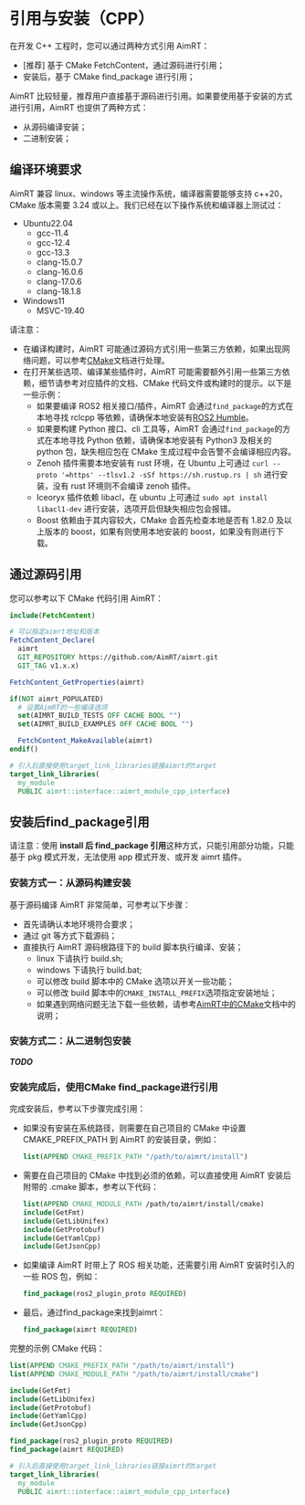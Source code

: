 
# 引用与安装（CPP）


在开发 C++ 工程时，您可以通过两种方式引用 AimRT：
- [推荐] 基于 CMake FetchContent，通过源码进行引用；
- 安装后，基于 CMake find_package 进行引用；

AimRT 比较轻量，推荐用户直接基于源码进行引用。如果要使用基于安装的方式进行引用，AimRT 也提供了两种方式：
- 从源码编译安装；
- 二进制安装；


## 编译环境要求
AimRT 兼容 linux、windows 等主流操作系统，编译器需要能够支持 c++20，CMake 版本需要 3.24 或以上。我们已经在以下操作系统和编译器上测试过：
- Ubuntu22.04
  - gcc-11.4
  - gcc-12.4
  - gcc-13.3
  - clang-15.0.7
  - clang-16.0.6
  - clang-17.0.6
  - clang-18.1.8
- Windows11
  - MSVC-19.40

请注意：
- 在编译构建时，AimRT 可能通过源码方式引用一些第三方依赖，如果出现网络问题，可以参考[CMake](../concepts/cmake.md)文档进行处理。
- 在打开某些选项、编译某些插件时，AimRT 可能需要额外引用一些第三方依赖，细节请参考对应插件的文档、CMake 代码文件或构建时的提示。以下是一些示例：
  - 如果要编译 ROS2 相关接口/插件，AimRT 会通过`find_package`的方式在本地寻找 rclcpp 等依赖，请确保本地安装有[ROS2 Humble](https://docs.ros.org/en/humble/)。
  - 如果要构建 Python 接口、cli 工具等，AimRT 会通过`find_package`的方式在本地寻找 Python 依赖，请确保本地安装有 Python3 及相关的 python 包，缺失相应包在 CMake 生成过程中会告警不会编译相应内容。
  - Zenoh 插件需要本地安装有 rust 环境，在 Ubuntu 上可通过 `curl --proto '=https' --tlsv1.2 -sSf https://sh.rustup.rs | sh` 进行安装，没有 rust 环境则不会编译 zenoh 插件。
  - Iceoryx 插件依赖 libacl，在 ubuntu 上可通过 `sudo apt install libacl1-dev` 进行安装，选项开启但缺失相应包会报错。
  - Boost 依赖由于其内容较大，CMake 会首先检查本地是否有 1.82.0 及以上版本的 boost，如果有则使用本地安装的 boost，如果没有则进行下载。


## 通过源码引用

您可以参考以下 CMake 代码引用 AimRT：
```cmake
include(FetchContent)

# 可以指定aimrt地址和版本
FetchContent_Declare(
  aimrt
  GIT_REPOSITORY https://github.com/AimRT/aimrt.git
  GIT_TAG v1.x.x)

FetchContent_GetProperties(aimrt)

if(NOT aimrt_POPULATED)
  # 设置AimRT的一些编译选项
  set(AIMRT_BUILD_TESTS OFF CACHE BOOL "")
  set(AIMRT_BUILD_EXAMPLES OFF CACHE BOOL "")

  FetchContent_MakeAvailable(aimrt)
endif()

# 引入后直接使用target_link_libraries链接aimrt的target
target_link_libraries(
  my_module
  PUBLIC aimrt::interface::aimrt_module_cpp_interface)
```

## 安装后find_package引用

请注意：使用 **install 后 find_package 引用**这种方式，只能引用部分功能，只能基于 pkg 模式开发，无法使用 app 模式开发、或开发 aimrt 插件。

### 安装方式一：从源码构建安装

基于源码编译 AimRT 非常简单，可参考以下步骤：
- 首先请确认本地环境符合要求；
- 通过 git 等方式下载源码；
- 直接执行 AimRT 源码根路径下的 build 脚本执行编译、安装；
  - linux 下请执行 build.sh;
  - windows 下请执行 build.bat;
  - 可以修改 build 脚本中的 CMake 选项以开关一些功能；
  - 可以修改 build 脚本中的`CMAKE_INSTALL_PREFIX`选项指定安装地址；
  - 如果遇到网络问题无法下载一些依赖，请参考[AimRT中的CMake](../concepts/cmake.md)文档中的说明；


### 安装方式二：从二进制包安装

***TODO***

<!-- 您可以直接在`AimRT 的发布页面`上下载一些主流平台上编译好的二进制包并安装。

注意：
- 部分插件只在一些平台上提供，这和插件本身所需的组件依赖的平台有关。
- AimRT 二进制安装包直接支持的平台较少，但并不意味 AimRT 仅支持这些平台。AimRT 本身比较轻量，没有太多依赖，鼓励使用源码形式安装/引用。 -->


### 安装完成后，使用CMake find_package进行引用

完成安装后，参考以下步骤完成引用：
- 如果没有安装在系统路径，则需要在自己项目的 CMake 中设置 CMAKE_PREFIX_PATH 到 AimRT 的安装目录，例如：
  ```cmake
  list(APPEND CMAKE_PREFIX_PATH "/path/to/aimrt/install")
  ```
- 需要在自己项目的 CMake 中找到必须的依赖，可以直接使用 AimRT 安装后附带的 .cmake 脚本，参考以下代码：
  ```cmake
  list(APPEND CMAKE_MODULE_PATH /path/to/aimrt/install/cmake)
  include(GetFmt)
  include(GetLibUnifex)
  include(GetProtobuf)
  include(GetYamlCpp)
  include(GetJsonCpp)
  ```
- 如果编译 AimRT 时带上了 ROS 相关功能，还需要引用 AimRT 安装时引入的一些 ROS 包，例如：
  ```cmake
  find_package(ros2_plugin_proto REQUIRED)
  ```
- 最后，通过find_package来找到aimrt：
  ```cmake
  find_package(aimrt REQUIRED)
  ```


完整的示例 CMake 代码：
```cmake
list(APPEND CMAKE_PREFIX_PATH "/path/to/aimrt/install")
list(APPEND CMAKE_MODULE_PATH "/path/to/aimrt/install/cmake")

include(GetFmt)
include(GetLibUnifex)
include(GetProtobuf)
include(GetYamlCpp)
include(GetJsonCpp)

find_package(ros2_plugin_proto REQUIRED)
find_package(aimrt REQUIRED)

# 引入后直接使用target_link_libraries链接aimrt的target
target_link_libraries(
  my_module
  PUBLIC aimrt::interface::aimrt_module_cpp_interface)
```
